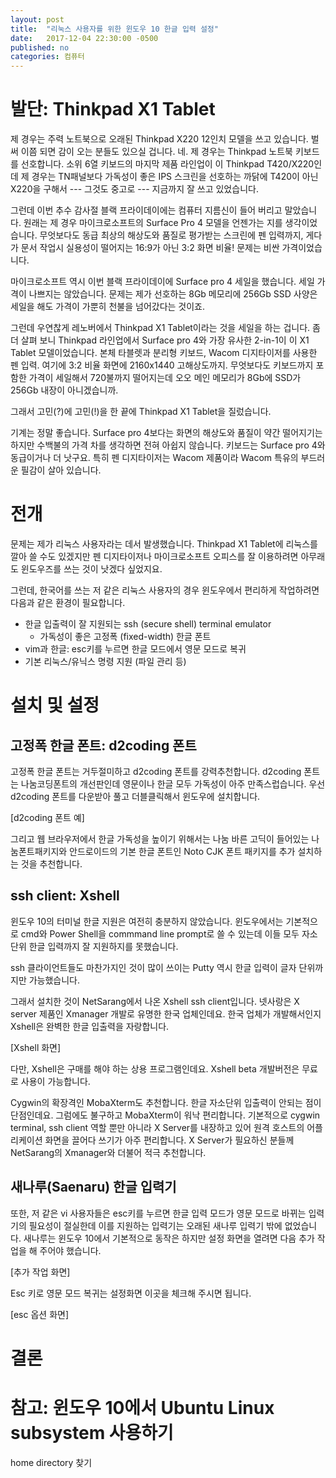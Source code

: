 ```yaml
---
layout: post
title:  "리눅스 사용자를 위한 윈도우 10 한글 입력 설정"
date:   2017-12-04 22:30:00 -0500
published: no
categories: 컴퓨터
---
```


# 발단: Thinkpad X1 Tablet

제 경우는 주력 노트북으로 오래된 Thinkpad X220 12인치 모델을 쓰고 있습니다.
벌써 이쯤 되면 감이 오는 분들도 있으실 겁니다. 네. 제 경우는 Thinkpad 노트북
키보드를 선호합니다. 소위 6열 키보드의 마지막 제품 라인업이 이 Thinkpad
T420/X220인데 제 경우는 TN패널보다 가독성이 좋은 IPS 스크린을 선호하는 까닭에 
T420이 아닌 X220을 구해서 --- 그것도 중고로 --- 지금까지 잘 쓰고 있었습니다.

그런데 이번 추수 감사절 블랙 프라이데이에는 컴퓨터 지름신이 들어 버리고
말았습니다. 원래는 제 경우 마이크로소프트의 Surface Pro 4 모델을 언젠가는 지를
생각이었습니다. 무엇보다도 동급 최상의 해상도와 품질로 평가받는 스크린에 펜
입력까지, 게다가 문서 작업시 실용성이 떨어지는 16:9가 아닌 3:2 화면 비율!
문제는 비싼 가격이었습니다.

마이크로소프트 역시 이번 블랙 프라이데이에 Surface pro 4 세일을 했습니다.
세일 가격이 나쁘지는 않았습니다. 문제는 제가 선호하는 8Gb 메모리에 256Gb SSD 사양은
세일을 해도 가격이 가뿐히 천불을 넘어갔다는 것이죠.

그런데 우연찮게 레노버에서 Thinkpad X1 Tablet이라는 것을 세일을 하는 겁니다.
좀 더 살펴 보니 Thinkpad 라인업에서 Surface pro 4와 가장 유사한 2-in-1이 이 X1
Tablet 모델이었습니다. 본체 타블렛과 분리형 키보드, Wacom 디지타이저를 사용한
펜 입력. 여기에 3:2 비율 화면에 2160x1440 고해상도까지. 무엇보다도 키보드까지
포함한 가격이 세일해서 720불까지 떨어지는데 오오 메인 메모리가 8Gb에 SSD가
256Gb 내장이 아니겠습니까.

그래서 고민(?)에 고민(!)을 한 끝에 Thinkpad X1 Tablet을 질렀습니다. 

기계는 정말 좋습니다. Surface pro 4보다는 화면의 해상도와 품질이 약간
떨어지기는 하지만 수백불의 가격 차를 생각하면 전혀 아쉽지 않습니다. 키보드는
Surface pro 4와 동급이거나 더 낫구요. 특히 펜 디지타이저는 Wacom 제품이라
Wacom 특유의 부드러운 필감이 살아 있습니다.

# 전개

문제는 제가 리눅스 사용자라는 데서 발생했습니다. Thinkpad X1 Tablet에 리눅스를
깔아 쓸 수도 있겠지만 펜 디지타이저나 마이크로소프트 오피스를 잘 이용하려면
아무래도 윈도우즈를 쓰는 것이 낫겠다 싶었지요. 

그런데, 한국어를 쓰는 저 같은 리눅스 사용자의 경우 윈도우에서 편리하게 작업하려면
다음과 같은 환경이 필요합니다.

  * 한글 입출력이 잘 지원되는 ssh (secure shell) terminal emulator
    - 가독성이 좋은 고정폭 (fixed-width) 한글 폰트
  * vim과 한글: esc키를 누르면 한글 모드에서 영문 모드로 복귀
  * 기본 리눅스/유닉스 명령 지원 (파일 관리 등)

# 설치 및 설정

## 고정폭 한글 폰트: d2coding 폰트

고정폭 한글 폰트는 거두절미하고 d2coding 폰트를 강력추천합니다. d2coding
폰트는 나눔코딩폰트의 개선판인데 영문이나 한글 모두 가독성이 아주
만족스럽습니다. 우선 d2coding 폰트를 다운받아 풀고 더블클릭해서 윈도우에
설치합니다.

[d2coding 폰트 예]

그리고 웹 브라우저에서 한글 가독성을 높이기 위해서는 나눔 바른 고딕이 들어있는
나눔폰트패키지와 안드로이드의 기본 한글 폰트인 Noto CJK 폰트 패키지를 추가
설치하는 것을 추천합니다.

## ssh client: Xshell

윈도우 10의 터미널 한글 지원은 여전히 충분하지 않았습니다.  윈도우에서는
기본적으로 cmd와 Power Shell을 commmand line prompt로 쓸 수 있는데 이들 모두
자소 단위 한글 입력까지 잘 지원하지를 못했습니다. 

ssh 클라이언트들도 마찬가지인 것이 많이 쓰이는 Putty 역시 한글 입력이
글자 단위까지만 가능했습니다. 

그래서 설치한 것이 NetSarang에서 나온 Xshell ssh client입니다. 넷사랑은
X server 제품인 Xmanager 개발로 유명한 한국 업체인데요. 한국 업체가
개발해서인지 Xshell은 완벽한 한글 입출력을 자랑합니다. 

[Xshell 화면] 

다만, Xshell은 구매를 해야 하는 상용 프로그램인데요. Xshell beta 개발버전은
무료로 사용이 가능합니다.

Cygwin의 확장격인 MobaXterm도 추천합니다. 한글 자소단위 입출력이 안되는 점이
단점인데요. 그럼에도 불구하고 MobaXterm이 워낙 편리합니다. 기본적으로 cygwin
terminal, ssh client 역할 뿐만 아니라 X Server를 내장하고 있어 원격 호스트의
어플리케이션 화면을 끌어다 쓰기가 아주 편리합니다. X Server가 필요하신 분들께
NetSarang의 Xmanager와 더불어 적극 추천합니다. 

## 새나루(Saenaru) 한글 입력기

또한, 저 같은 vi 사용자들은 esc키를 누르면 한글 입력 모드가 영문 모드로
바뀌는 입력기의 필요성이 절실한데 이를 지원하는 입력기는 오래된 새나루
입력기 밖에 없었습니다. 새나루는 윈도우 10에서 기본적으로 동작은 하지만
설정 화면을 열려면 다음 추가 작업을 해 주어야 했습니다. 

[추가 작업 화면]

Esc 키로 영문 모드 복귀는 설정화면 이곳을 체크해 주시면 됩니다.

[esc 옵션 화면]

# 결론

# 참고: 윈도우 10에서 Ubuntu Linux subsystem 사용하기

home directory 찾기

